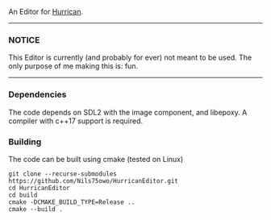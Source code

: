 An Editor for [Hurrican](https://github.com/HurricanGame/Hurrican).

---

### NOTICE
This Editor is currently (and probably for ever) not meant to be used.
The only purpose of me making this is: fun.

---

### Dependencies

The code depends on SDL2 with the image component, and libepoxy.
A compiler with c++17 support is required.

### Building

The code can be built using cmake (tested on Linux)

    git clone --recurse-submodules https://github.com/Nils75owo/HurricanEditor.git
    cd HurricanEditor
    cd build
    cmake -DCMAKE_BUILD_TYPE=Release ..
    cmake --build .

